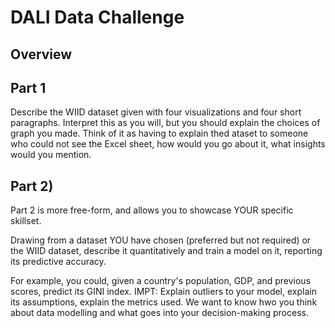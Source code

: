 # DALI Data Challenge

## Overview


## Part 1 
Describe the WIID dataset given with four visualizations and four short paragraphs. Interpret this as you will, but you should explain the choices of graph you made. Think of it as having to explain thed ataset to someone who could not see the Excel sheet, how would you go about it, what insights would you mention.


## Part 2)
Part 2 is more free-form, and allows you to showcase YOUR specific skillset.

Drawing from a dataset YOU have chosen (preferred but not required) or the WIID dataset, describe it quantitatively and train a model on it, reporting its predictive accuracy. 

For example, you could, given a country's population, GDP, and previous scores, predict its GINI index. IMPT: Explain outliers to your model, explain its assumptions, explain the metrics used. We want to know hwo you think about data modelling and what goes into your decision-making process.
